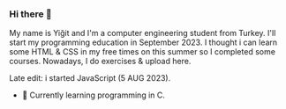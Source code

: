 ### Hi there 👋
My name is Yiğit and I'm a computer engineering student from Turkey. I'll start my programming education in September 2023.
I thought i can learn some HTML & CSS in my free times on this summer so I completed some courses. Nowadays, I do exercises & upload here.

Late edit: i started JavaScript (5 AUG 2023).

- 🌱 Currently learning programming in C.

<!--
**yigitdogann/yigitdogann** is a ✨ _special_ ✨ repository because its `README.md` (this file) appears on your GitHub profile.

Here are some ideas to get you started:

- 🔭 I’m currently working on ...
 ...
- 👯 I’m looking to collaborate on ...
- 🤔 I’m looking for help with ...
- 💬 Ask me about ...
- 📫 How to reach me: ...
- 😄 Pronouns: ...
- ⚡ Fun fact: ...
-->
